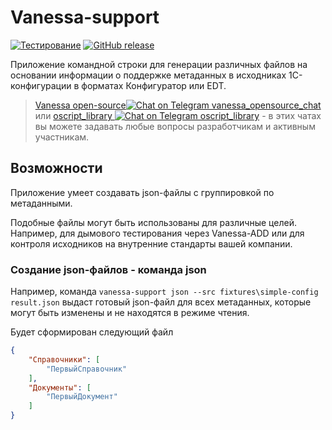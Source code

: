 # Vanessa-support

[![Тестирование](https://github.com/vanessa-opensource/vanessa-support/actions/workflows/testing.yml/badge.svg)](https://github.com/vanessa-opensource/vanessa-support/actions/workflows/testing.yml)
[![GitHub release](https://img.shields.io/github/release/artbear/1commands.svg)](https://github.com/artbear/1commands/releases)

Приложение командной строки для генерации различных файлов на основании информации о поддержке метаданных в исходниках 1С-конфигурации в форматах Конфигуратор или EDT.

>[Vanessa open-source![Chat on Telegram vanessa_opensource_chat](https://img.shields.io/badge/Chat%20on-Telegram-brightgreen.svg)](https://t.me/vanessa_opensource_chat) или [oscript_library ![Chat on Telegram oscript_library](https://img.shields.io/badge/Chat%20on-Telegram-brightgreen.svg)](https://t.me/oscript_library) - в этих чатах вы можете задавать любые вопросы разработчикам и активным участникам.

## Возможности

Приложение умеет создавать json-файлы с группировкой по метаданными.

Подобные файлы могут быть использованы для различные целей.
Например, для дымового тестирования через Vanessa-ADD или для контроля исходников на внутренние стандарты вашей компании.

### Создание json-файлов - команда json

Например, команда `vanessa-support json --src fixtures\simple-config result.json` выдаст готовый json-файл для всех метаданных, которые могут быть изменены и не находятся в режиме чтения.

Будет сформирован следующий файл
```json
{
    "Справочники": [
        "ПервыйСправочник"
    ],
    "Документы": [
        "ПервыйДокумент"
    ]
}
```
